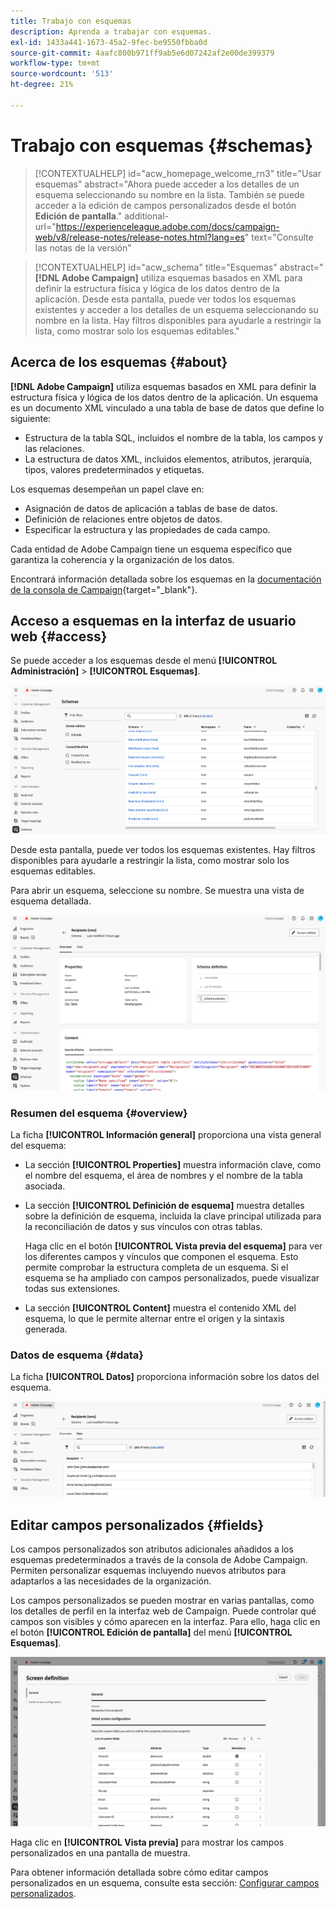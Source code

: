 ```yaml
---
title: Trabajo con esquemas
description: Aprenda a trabajar con esquemas.
exl-id: 1433a441-1673-45a2-9fec-be9550fbba0d
source-git-commit: 4aafc800b971ff9ab5e6d07242af2e00de399379
workflow-type: tm+mt
source-wordcount: '513'
ht-degree: 21%

---
```


# Trabajo con esquemas {#schemas}

>[!CONTEXTUALHELP]
>id="acw_homepage_welcome_rn3"
>title="Usar esquemas"
>abstract="Ahora puede acceder a los detalles de un esquema seleccionando su nombre en la lista. También se puede acceder a la edición de campos personalizados desde el botón **Edición de pantalla**."
>additional-url="https://experienceleague.adobe.com/docs/campaign-web/v8/release-notes/release-notes.html?lang=es" text="Consulte las notas de la versión"

>[!CONTEXTUALHELP]
>id="acw_schema"
>title="Esquemas"
>abstract="**[!DNL Adobe Campaign]** utiliza esquemas basados en XML para definir la estructura física y lógica de los datos dentro de la aplicación. Desde esta pantalla, puede ver todos los esquemas existentes y acceder a los detalles de un esquema seleccionando su nombre en la lista. Hay filtros disponibles para ayudarle a restringir la lista, como mostrar solo los esquemas editables."

## Acerca de los esquemas {#about}

**[!DNL Adobe Campaign]** utiliza esquemas basados en XML para definir la estructura física y lógica de los datos dentro de la aplicación. Un esquema es un documento XML vinculado a una tabla de base de datos que define lo siguiente:

* Estructura de la tabla SQL, incluidos el nombre de la tabla, los campos y las relaciones.
* La estructura de datos XML, incluidos elementos, atributos, jerarquía, tipos, valores predeterminados y etiquetas.

Los esquemas desempeñan un papel clave en:

* Asignación de datos de aplicación a tablas de base de datos.
* Definición de relaciones entre objetos de datos.
* Especificar la estructura y las propiedades de cada campo.

Cada entidad de Adobe Campaign tiene un esquema específico que garantiza la coherencia y la organización de los datos.

Encontrará información detallada sobre los esquemas en la [documentación de la consola de Campaign](https://experienceleague.adobe.com/en/docs/campaign/campaign-v8/developer/shemas-forms/schemas){target="_blank"}.

## Acceso a esquemas en la interfaz de usuario web {#access}

Se puede acceder a los esquemas desde el menú **[!UICONTROL Administración]** > **[!UICONTROL Esquemas]**.

![Pantalla de lista de esquemas que muestra los esquemas y filtros disponibles](assets/schemas-list.png)

Desde esta pantalla, puede ver todos los esquemas existentes. Hay filtros disponibles para ayudarle a restringir la lista, como mostrar solo los esquemas editables.

Para abrir un esquema, seleccione su nombre. Se muestra una vista de esquema detallada.

![Pantalla de detalles del esquema que muestra propiedades y contenido del esquema](assets/schema-details.png)

### Resumen del esquema {#overview}

La ficha **[!UICONTROL Información general]** proporciona una vista general del esquema:

* La sección **[!UICONTROL Properties]** muestra información clave, como el nombre del esquema, el área de nombres y el nombre de la tabla asociada.

* La sección **[!UICONTROL Definición de esquema]** muestra detalles sobre la definición de esquema, incluida la clave principal utilizada para la reconciliación de datos y sus vínculos con otras tablas.

  Haga clic en el botón **[!UICONTROL Vista previa del esquema]** para ver los diferentes campos y vínculos que componen el esquema. Esto permite comprobar la estructura completa de un esquema. Si el esquema se ha ampliado con campos personalizados, puede visualizar todas sus extensiones.

* La sección **[!UICONTROL Content]** muestra el contenido XML del esquema, lo que le permite alternar entre el origen y la sintaxis generada.

### Datos de esquema {#data}

La ficha **[!UICONTROL Datos]** proporciona información sobre los datos del esquema.

![Pestaña de datos de esquema que muestra la estructura y los atributos de datos](assets/schemas-data.png)

## Editar campos personalizados {#fields}

Los campos personalizados son atributos adicionales añadidos a los esquemas predeterminados a través de la consola de Adobe Campaign. Permiten personalizar esquemas incluyendo nuevos atributos para adaptarlos a las necesidades de la organización.

Los campos personalizados se pueden mostrar en varias pantallas, como los detalles de perfil en la interfaz web de Campaign. Puede controlar qué campos son visibles y cómo aparecen en la interfaz. Para ello, haga clic en el botón **[!UICONTROL Edición de pantalla]** del menú **[!UICONTROL Esquemas]**.

![Pantalla de campos personalizados que muestra atributos editables](assets/schemas-custom.png)

Haga clic en **[!UICONTROL Vista previa]** para mostrar los campos personalizados en una pantalla de muestra.

Para obtener información detallada sobre cómo editar campos personalizados en un esquema, consulte esta sección: [Configurar campos personalizados](../administration/custom-fields.md).